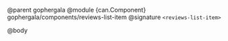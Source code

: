 @parent gophergala
@module {can.Component} gophergala/components/reviews-list-item <reviews-list-item>
@signature `<reviews-list-item>`

@body

## <reviews-list-item>


